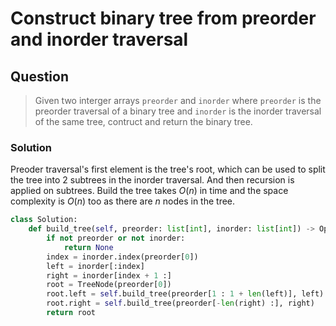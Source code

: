 # Construct binary tree from preorder and inorder traversal

## Question
> Given two interger arrays ```preorder``` and ```inorder``` where ```preorder``` is the preorder traversal of a binary tree and ```inorder``` is the inorder traversal of the same tree, contruct and return the binary tree.

### Solution
Preoder traversal's first element is the tree's root, which can be used to split the tree into 2 subtrees in the inorder traversal. And then recursion is applied on subtrees. Build the tree takes <em>O</em>(<em>n</em>) in time and the space complexity is <em>O</em>(<em>n</em>) too as there are <em>n</em> nodes in the tree.
```python
class Solution:
    def build_tree(self, preorder: list[int], inorder: list[int]) -> Optional[TreeNode]:       
        if not preorder or not inorder:
            return None
        index = inorder.index(preorder[0])
        left = inorder[:index]
        right = inorder[index + 1 :]
        root = TreeNode(preorder[0])
        root.left = self.build_tree(preorder[1 : 1 + len(left)], left)
        root.right = self.build_tree(preorder[-len(right) :], right)
        return root
```